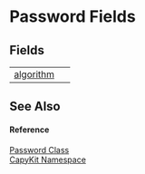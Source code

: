 # Password Fields




## Fields
<table>
<tr>
<td><a href="F_CapyKit_Password_algorithm.md">algorithm</a></td>
<td> </td></tr>
</table>

## See Also


#### Reference
<a href="T_CapyKit_Password.md">Password Class</a>  
<a href="N_CapyKit.md">CapyKit Namespace</a>  
